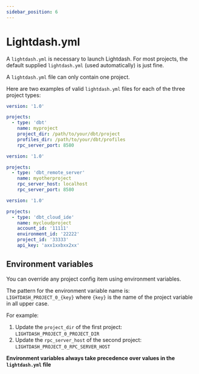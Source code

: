 ```yaml
---
sidebar_position: 6
---
```


# Lightdash.yml

A `lightdash.yml` is necessary to launch Lightdash. For most projects, the
default supplied `lightdash.yml` (used automatically) is just fine.

A `lightdash.yml` file can only contain one project.

Here are two examples of valid `lightdash.yml` files for each of the three project types:
```yaml
version: '1.0'

projects:
  - type: 'dbt'
    name: myproject
    project_dir: /path/to/your/dbt/project
    profiles_dir: /path/to/your/dbt/profiles
    rpc_server_port: 8580
```

```yaml
version: '1.0'

projects:
  - type: 'dbt_remote_server'
    name: myotherproject
    rpc_server_host: localhost
    rpc_server_port: 8580
```

```yaml
version: '1.0'

projects:
  - type: 'dbt_cloud_ide'
    name: mycloudproject
    account_id: '11111'
    environment_id: '22222'
    project_id: '33333'
    api_key: 'axx1xxbxx2xx'
```

## Environment variables

You can override any project config item using environment variables. 

The pattern for the environment variable name is: `LIGHTDASH_PROJECT_0_{key}` where
`{key}` is the name of the project variable in all upper case.

For example:

1. Update the `project_dir` of the first project: `LIGHTDASH_PROJECT_0_PROJECT_DIR`
2. Update the `rpc_server_host` of the second project: `LIGHTDASH_PROJECT_0_RPC_SERVER_HOST`

**Environment variables always take precedence over values in the `lightdash.yml` file**
